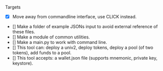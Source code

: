 Targets

- [x] Move away from commandline interface, use CLICK instead.
- [] Make a folder of example JSONs input to avoid external reference of these files.
- [] Make a module of common utilities.
- [] Make a main.py to work with command line.
- [] This tool can: deploy a univ2, deploy tokens, deploy a pool (of two tokens), add funds to a pool.
- [] This tool accepts: a wallet.json file (supports mnemonic, private key, keystore).